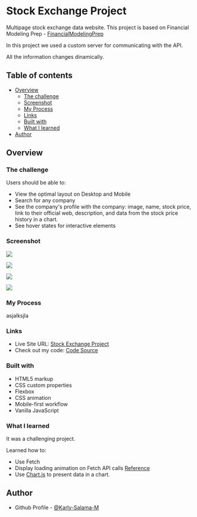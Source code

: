# Stock Exchange Project

Multipage stock exchange data website. This project is based on Financial Modeling Prep - [FinancialModelingPrep](https://site.financialmodelingprep.com/)

In this project we used a custom server for communicating with the API.

All the information changes dinamically.

## Table of contents

- [Overview](#overview)
  - [The challenge](#the-challenge)
  - [Screenshot](#screenshot)
  - [My Process](#my-process)
  - [Links](#links)
  - [Built with](#built-with)
  - [What I learned](#what-i-learned)
- [Author](#author)

## Overview

### The challenge

Users should be able to:

- View the optimal layout on Desktop and Mobile
- Search for any company
- See the company's profile with the company:
     image, name, stock price, link to their official web, description, and data from the stock price history in a chart. 
- See hover states for interactive elements

### Screenshot

![](https://github.com/Karly-Salama-M/stock-exchange-project/blob/main/img/home_desktop_view.png)

![](https://github.com/Karly-Salama-M/stock-exchange-project/blob/main/img/home_mobile_view.png)

![](https://github.com/Karly-Salama-M/stock-exchange-project/blob/main/img/profile_desktop_view.png)

![](https://github.com/Karly-Salama-M/stock-exchange-project/blob/main/img/profile_mobile_view.png.png)

### My Process

asjalksjla

### Links

- Live Site URL: [Stock Exchange Project](https://pensive-newton-394f3d.netlify.app/)
- Check out my code: [Code Source](https://github.com/Karly-Salama-M/stock-exchange-project)

### Built with

- HTML5 markup
- CSS custom properties
- Flexbox
- CSS animation
- Mobile-first workflow
- Vanilla JavaScript

### What I learned

It was a challenging project. 

Learned how to: 
- Use Fetch
- Display loading animation on Fetch API calls [Reference](https://dev.to/vaishnavme/displaying-loading-animation-on-fetch-api-calls-1e5m)
- Use [Chart.js](https://www.chartjs.org/) to present data in a chart. 
 
## Author

- Github Profile - [@Karly-Salama-M](https://github.com/Karly-Salama-M)














